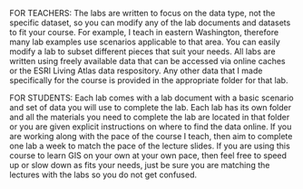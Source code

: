 FOR TEACHERS: The labs are written to focus on the data type, not the specific dataset, so you can modify any of the lab documents and datasets to fit your course. For example, I teach in eastern Washington, therefore many lab examples use scenarios applicable to that area. You can easily modify a lab to subset different pieces that suit your needs. All labs are written using freely available data that can be accessed via online caches or the ESRI Living Atlas data respository. Any other data that I made specifically for the course is provided in the appropriate folder for that lab. 

FOR STUDENTS: Each lab comes with a lab document with a basic scenario and set of data you will use to complete the lab. Each lab has its own folder and all the materials you need to complete the lab are located in that folder or you are given explicit instructions on where to find the data online. If you are working along with the pace of the course I teach, then aim to complete one lab a week to match the pace of the lecture slides. If you are using this course to learn GIS on your own at your own pace, then feel free to speed up or slow down as fits your needs, just be sure you are matching the lectures with the labs so you do not get confused. 
